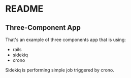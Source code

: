 # README

## Three-Component App

That's an example of three components app that is using:

- rails
- sidekiq
- crono

Sidekiq is performing simple job triggered by crono.
